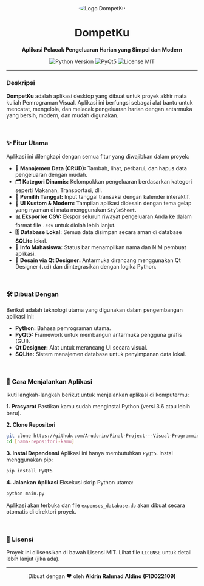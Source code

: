<div align="center">
  <img src="https://placehold.co/150x150/2a9d8f/ffffff?text=DK" alt="Logo DompetKu" style="border-radius: 50%;">
  <h1>DompetKu</h1>
  <p><strong>Aplikasi Pelacak Pengeluaran Harian yang Simpel dan Modern</strong></p>
  <p>
    <img src="https://img.shields.io/badge/Python-3.9%2B-blue?style=for-the-badge&logo=python" alt="Python Version">
    <img src="https://img.shields.io/badge/PyQt-5-orange?style=for-the-badge&logo=qt" alt="PyQt5">
    <img src="https://img.shields.io/badge/Lisensi-MIT-green?style=for-the-badge" alt="License MIT">
  </p>
</div>

---

### **Deskripsi**
**DompetKu** adalah aplikasi desktop yang dibuat untuk proyek akhir mata kuliah Pemrograman Visual. Aplikasi ini berfungsi sebagai alat bantu untuk mencatat, mengelola, dan melacak pengeluaran harian dengan antarmuka yang bersih, modern, dan mudah digunakan.

<br>

### **✨ Fitur Utama**
Aplikasi ini dilengkapi dengan semua fitur yang diwajibkan dalam proyek:
* **📝 Manajemen Data (CRUD):** Tambah, lihat, perbarui, dan hapus data pengeluaran dengan mudah.
* **🗂️ Kategori Dinamis:** Kelompokkan pengeluaran berdasarkan kategori seperti Makanan, Transportasi, dll.
* **📅 Pemilih Tanggal:** Input tanggal transaksi dengan kalender interaktif.
* **🎨 UI Kustom & Modern:** Tampilan aplikasi didesain dengan tema gelap yang nyaman di mata menggunakan `StyleSheet`.
* **📊 Ekspor ke CSV:** Ekspor seluruh riwayat pengeluaran Anda ke dalam format file `.csv` untuk diolah lebih lanjut.
* **🗄️ Database Lokal:** Semua data disimpan secara aman di database **SQLite** lokal.
* **👤 Info Mahasiswa:** Status bar menampilkan nama dan NIM pembuat aplikasi.
* **📁 Desain via Qt Designer:** Antarmuka dirancang menggunakan Qt Designer (`.ui`) dan diintegrasikan dengan logika Python.

<br>

### **🛠️ Dibuat Dengan**
Berikut adalah teknologi utama yang digunakan dalam pengembangan aplikasi ini:
* **Python:** Bahasa pemrograman utama.
* **PyQt5:** Framework untuk membangun antarmuka pengguna grafis (GUI).
* **Qt Designer:** Alat untuk merancang UI secara visual.
* **SQLite:** Sistem manajemen database untuk penyimpanan data lokal.

<br>

### **🚀 Cara Menjalankan Aplikasi**
Ikuti langkah-langkah berikut untuk menjalankan aplikasi di komputermu:

**1. Prasyarat**
Pastikan kamu sudah menginstal Python (versi 3.6 atau lebih baru).

**2. Clone Repositori**
```bash
git clone https://github.com/Arudorin/Final-Project---Visual-Programming--PyQt5-.git
cd [nama-repositori-kamu]
```

**3. Instal Dependensi**
Aplikasi ini hanya membutuhkan `PyQt5`. Instal menggunakan pip:
```bash
pip install PyQt5
```

**4. Jalankan Aplikasi**
Eksekusi skrip Python utama:
```bash
python main.py
```
Aplikasi akan terbuka dan file `expenses_database.db` akan dibuat secara otomatis di direktori proyek.

<br>

### **📜 Lisensi**
Proyek ini dilisensikan di bawah Lisensi MIT. Lihat file `LICENSE` untuk detail lebih lanjut (jika ada).

---

<div align="center">
  Dibuat dengan ❤️ oleh <strong>Aldrin Rahmad Aldino (F1D022109)</strong>
</div>
